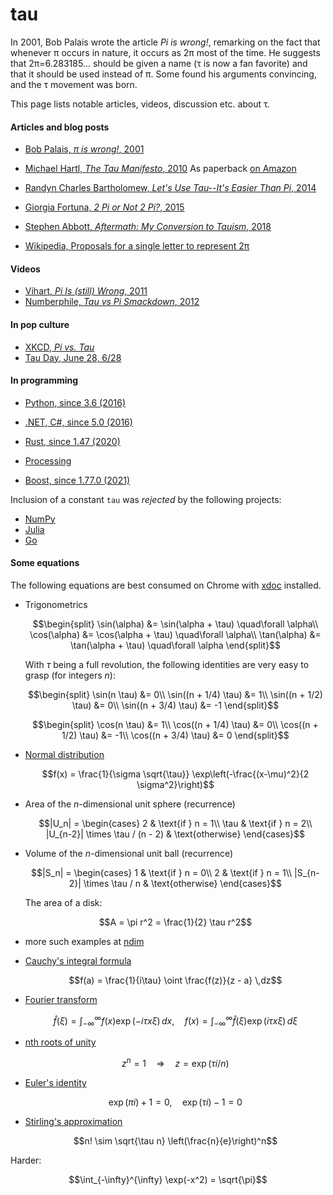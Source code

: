 # tau

In 2001, Bob Palais wrote the article _Pi is wrong!_, remarking on the fact that
whenever π occurs in nature, it occurs as 2π most of the time. He suggests that
2π=6.283185... should be given a name (τ is now a fan favorite) and that it should be
used instead of π. Some found his arguments convincing, and the τ movement was born.

This page lists notable articles, videos, discussion etc. about τ.

#### Articles and blog posts

- [Bob Palais, _π is wrong!_, 2001](https://doi.org/10.1007%2FBF03026846)

- [Michael Hartl, _The Tau Manifesto_, 2010](https://tauday.com/tau-manifesto)
  As paperback [on Amazon](https://www.amazon.com/Tau-Manifesto-No-really-pi-is-wrong/dp/B096CXMQ3W/)

- [Randyn Charles Bartholomew, _Let's Use Tau--It's Easier Than Pi_, 2014](https://www.scientificamerican.com/article/let-s-use-tau-it-s-easier-than-pi/)

- [Giorgia Fortuna, _2 Pi or Not 2 Pi?_, 2015](https://blog.wolfram.com/2015/06/28/2-pi-or-not-2-pi/)

- [Stephen Abbott, _Aftermath: My Conversion to Tauism_, 2018](https://doi.org/10.4169%2Fmathhorizons.19.4.34)

- <a href="https://en.wikipedia.org/wiki/Turn_(angle)#Tau_proposals">Wikipedia, <emph>Proposals for a single letter to represent 2π</emph></a>

#### Videos

- [Vihart, _Pi Is (still) Wrong_, 2011](https://youtu.be/jG7vhMMXagQ)
- [Numberphile, _Tau vs Pi Smackdown_, 2012](https://youtu.be/ZPv1UV0rD8U)

#### In pop culture

- [XKCD, _Pi vs. Tau_](https://xkcd.com/1292/)
- [Tau Day, June 28, 6/28](https://www.google.com/search?q=tau+day)

#### In programming

- [Python, since 3.6 (2016)](https://www.python.org/dev/peps/pep-0628/)
- [.NET, C#, since 5.0 (2016)](https://docs.microsoft.com/en-us/dotnet/api/system.math.tau)
- [Rust, since 1.47 (2020)](https://doc.rust-lang.org/std/f64/consts/constant.TAU.html)
- [Processing](https://processing.org/reference/TAU.html)

- [Boost, since 1.77.0 (2021)](https://www.boost.org/doc/libs/1_77_0/boost/math/constants/constants.hpp)

Inclusion of a constant `tau` was _rejected_ by the following projects:

- [NumPy](https://github.com/numpy/numpy/pull/9696)
- [Julia](https://github.com/JuliaLang/julia/pull/4864)
- [Go](https://github.com/golang/go/issues/40663)

#### Some equations

The following equations are best consumed on Chrome with
[xdoc](https://chrome.google.com/webstore/detail/xdoc/anidddebgkllnnnnjfkmjcaallemhjee)
installed.

- Trigonometrics

  ```math
  \begin{split}
  \sin(\alpha) &= \sin(\alpha + \tau) \quad\forall \alpha\\
  \cos(\alpha) &= \cos(\alpha + \tau) \quad\forall \alpha\\
  \tan(\alpha) &= \tan(\alpha + \tau) \quad\forall \alpha
  \end{split}
  ```

  With $`\tau`$ being a full revolution, the following identities are very easy to grasp
  (for integers $`n`$):
  ```math
  \begin{split}
  \sin(n \tau) &= 0\\
  \sin((n + 1/4) \tau) &= 1\\
  \sin((n + 1/2) \tau) &= 0\\
  \sin((n + 3/4) \tau) &= -1
  \end{split}
  ```
  ```math
  \begin{split}
  \cos(n \tau) &= 1\\
  \cos((n + 1/4) \tau) &= 0\\
  \cos((n + 1/2) \tau) &= -1\\
  \cos((n + 3/4) \tau) &= 0
  \end{split}
  ```

- [Normal distribution](https://en.wikipedia.org/wiki/Normal_distribution)

  ```math
  f(x) = \frac{1}{\sigma \sqrt{\tau}} \exp\left(-\frac{(x-\mu)^2}{2 \sigma^2}\right)
  ```

- Area of the _n_-dimensional unit sphere (recurrence)

  ```math
  |U_n| = \begin{cases}
  2 & \text{if } n = 1\\
  \tau & \text{if } n = 2\\
  |U_{n-2}| \times \tau / (n - 2) & \text{otherwise}
  \end{cases}
  ```

- Volume of the _n_-dimensional unit ball (recurrence)

  ```math
  |S_n| = \begin{cases}
  1 & \text{if } n = 0\\
  2 & \text{if } n = 1\\
  |S_{n-2}| \times \tau / n & \text{otherwise}
  \end{cases}
  ```

  The area of a disk:

  ```math
  A = \pi r^2 = \frac{1}{2} \tau r^2
  ```

- more such examples at [ndim](https://github.com/nschloe/ndim)

- [Cauchy's integral formula](https://en.wikipedia.org/wiki/Cauchy%27s_integral_formula)

  ```math
  f(a) = \frac{1}{i\tau} \oint \frac{f(z)}{z - a} \,dz
  ```

- [Fourier transform](https://en.wikipedia.org/wiki/Fourier_transform)

  ```math
  \hat{f}(\xi) = \int_{-\infty}^{\infty} f(x) \exp(-i\tau x\xi)\,dx,\quad
  f(x)         = \int_{-\infty}^{\infty} \hat{f}(\xi) \exp(i\tau x\xi)\,d\xi
  ```

- [<emph>n<emph>th roots of unity](https://en.wikipedia.org/wiki/Root_of_unity)

  ```math
  z^n = 1 \quad\Rightarrow\quad z = \exp(\tau i / n)
  ```

- [Euler's identity](https://en.wikipedia.org/wiki/Euler%27s_identity)

  ```math
  \exp(\pi i) + 1  = 0,\quad
  \exp(\tau i) - 1 = 0
  ```

- [Stirling's approximation](https://en.wikipedia.org/wiki/Stirling%27s_approximation)

  ```math
  n! \sim \sqrt{\tau n} \left(\frac{n}{e}\right)^n
  ```

Harder:

```math
\int_{-\infty}^{\infty} \exp(-x^2) = \sqrt{\pi}
```
